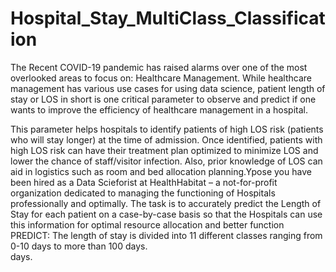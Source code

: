 # Hospital_Stay_MultiClass_Classification

The Recent COVID-19 pandemic has raised alarms over one of the most overlooked areas to focus on: Healthcare Management. While healthcare management has various use cases for using data science, patient length of stay or LOS in short is one critical parameter to observe and predict if one wants to improve the efficiency of healthcare management in a hospital. 


This parameter helps hospitals to identify patients of high LOS risk (patients who will stay longer) at the time of admission. Once identified, patients with high LOS risk can have their treatment plan optimized to minimize LOS and lower the chance of staff/visitor infection. Also, prior knowledge of LOS can aid in logistics such as room and bed allocation planning.Ypose you have been hired as a Data Scieforist at HealthHabitat – a not-for-profit organization dedicated to managing the functioning of Hospitals professionally and optimally.
The task is to accurately predict the Length of Stay for each patient on a case-by-case basis so that the Hospitals can use this information for optimal resource allocation and better function
PREDICT: The length of stay is divided into 11 different classes ranging from 0-10 days to more than 100 days.   
 days.   
